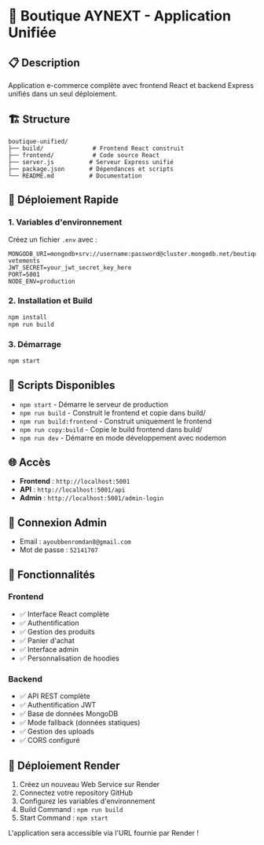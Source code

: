 # 🚀 Boutique AYNEXT - Application Unifiée

## 📋 Description
Application e-commerce complète avec frontend React et backend Express unifiés dans un seul déploiement.

## 🏗️ Structure
```
boutique-unified/
├── build/              # Frontend React construit
├── frontend/           # Code source React
├── server.js          # Serveur Express unifié
├── package.json       # Dépendances et scripts
└── README.md          # Documentation
```

## 🚀 Déploiement Rapide

### 1. Variables d'environnement
Créez un fichier `.env` avec :
```env
MONGODB_URI=mongodb+srv://username:password@cluster.mongodb.net/boutique-vetements
JWT_SECRET=your_jwt_secret_key_here
PORT=5001
NODE_ENV=production
```

### 2. Installation et Build
```bash
npm install
npm run build
```

### 3. Démarrage
```bash
npm start
```

## 🔧 Scripts Disponibles

- `npm start` - Démarre le serveur de production
- `npm run build` - Construit le frontend et copie dans build/
- `npm run build:frontend` - Construit uniquement le frontend
- `npm run copy:build` - Copie le build frontend dans build/
- `npm run dev` - Démarre en mode développement avec nodemon

## 🌐 Accès

- **Frontend** : `http://localhost:5001`
- **API** : `http://localhost:5001/api`
- **Admin** : `http://localhost:5001/admin-login`

## 👤 Connexion Admin
- Email : `ayoubbenromdan8@gmail.com`
- Mot de passe : `52141707`

## 📱 Fonctionnalités

### Frontend
- ✅ Interface React complète
- ✅ Authentification
- ✅ Gestion des produits
- ✅ Panier d'achat
- ✅ Interface admin
- ✅ Personnalisation de hoodies

### Backend
- ✅ API REST complète
- ✅ Authentification JWT
- ✅ Base de données MongoDB
- ✅ Mode fallback (données statiques)
- ✅ Gestion des uploads
- ✅ CORS configuré

## 🔄 Déploiement Render

1. Créez un nouveau Web Service sur Render
2. Connectez votre repository GitHub
3. Configurez les variables d'environnement
4. Build Command : `npm run build`
5. Start Command : `npm start`

L'application sera accessible via l'URL fournie par Render !